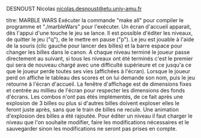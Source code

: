 DESNOUST Nicolas
nicolas.desnoust@etu.univ-amu.fr

titre: MARBLE WARS
Exécuter la commande "make all" pour compiler le programme et "./marbleWars" pour l'exécuter.
Un écran d'accueil apparait, dès l'appui d'une touche le jeu se lance. Il est possible d'éditer les niveaux, de quitter le jeu ("q"), de le mettre en pause ("p").
Le jeu est jouable à l'aide de la souris (clic gauche pour lancer des billes) et la barre espace pour changer les billes dans le canon. A chaque niveau terminé le joueur passe directement au suivant, si tous les niveaux ont été terminés c'est le premier qui sera de nouveau chargé avec une difficulté supérieure et ce jusqu'a ce que le joueur perde toutes ses vies (affichées à l'écran).
Lorsque le joueur perd on affiche le tableau des scores et on lui demande son nom, puis le jeu retourne à l'écran d'accueil. La fenêtre d'affichage est de dimensions fixes et centrée au millieu de l'écran pour respecter les dimensions des fonds d'écrans. Les combos n'ont pas étés implémentés, de ce fait après une explosion de 3 billes ou plus si d'autres billes doivent exploser elles le feront juste après, sans que le train de billes ne recule. Une animation d'explosion des billes a été rajoutée. 
Pour éditer un niveau il faut charger le niveau que l'on souhaite modifier, faire les modifications nécessaires et le sauvegarder sinon les modifications ne seront pas prises en compte. 